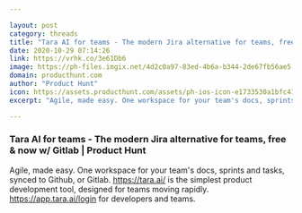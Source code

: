 ```yaml
---

layout: post
category: threads
title: "Tara AI for teams - The modern Jira alternative for teams, free &amp; now w/ Gitlab"
date: 2020-10-29 07:14:26
link: https://vrhk.co/3e61Db6
image: https://ph-files.imgix.net/4d2c0a97-83ed-4b6a-b344-2de67fb56ae5.gif?auto=format&fit=crop&frame=1&h=512&w=1024
domain: producthunt.com
author: "Product Hunt"
icon: https://assets.producthunt.com/assets/ph-ios-icon-e1733530a1bfc41080db8161823f1ef262cdbbc933800c0a2a706f70eb9c277a.png
excerpt: "Agile, made easy. One workspace for your team's docs, sprints and tasks, synced to Github, or Gitlab. <https://tara.ai/> is the simplest product development tool, designed for teams moving rapidly. <https://app.tara.ai/login> for developers and teams."

---
```


### Tara AI for teams - The modern Jira alternative for teams, free &amp; now w/ Gitlab | Product Hunt

Agile, made easy. One workspace for your team's docs, sprints and tasks, synced to Github, or Gitlab. <https://tara.ai/> is the simplest product development tool, designed for teams moving rapidly. <https://app.tara.ai/login> for developers and teams.